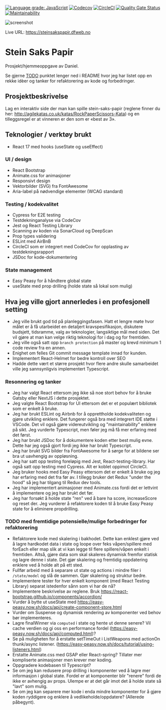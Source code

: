 [![Language grade: JavaScript](https://img.shields.io/lgtm/grade/javascript/g/w3bdesign/stein-saks-papir.svg?logo=lgtm&logoWidth=18)](https://lgtm.com/projects/g/w3bdesign/stein-saks-papir/context:javascript)
[![Codecov](https://codecov.io/gh/w3bdesign/stein-saks-papir/branch/master/graph/badge.svg)](https://codecov.io/gh/w3bdesign/stein-saks-papir)
[![CircleCI](https://circleci.com/gh/w3bdesign/stein-saks-papir.svg?style=svg)](https://circleci.com/gh/w3bdesign/stein-saks-papir)
[![Quality Gate Status](https://sonarcloud.io/api/project_badges/measure?project=w3bdesign_stein-saks-papir&metric=alert_status)](https://sonarcloud.io/dashboard?id=w3bdesign_stein-saks-papir)
[![Maintainability](https://api.codeclimate.com/v1/badges/b47c7e7226d07b29018b/maintainability)](https://codeclimate.com/github/w3bdesign/stein-saks-papir/maintainability)

<img src="https://github.com/w3bdesign/stein-saks-papir/blob/master/screenshot/screenshot.jpg" alt="screenshot">

Live URL: <https://steinsakspapir.dfweb.no>

# Stein Saks Papir

Prosjekt/hjemmeoppgave av Daniel.

Se gjerne [TODO](#todo) punktet lenger ned i README hvor jeg har listet opp en rekke idèer og tanker for refaktorering av kode og forbedringer.

## Prosjektbeskrivelse

Lag en interaktiv side der man kan spille stein-saks-papir (reglene finner du her: <http://agilekatas.co.uk/katas/RockPaperScissors-Kata>) og en tilleggsregel er at vinneren er den som er «best av 3».

## Teknologier / verktøy brukt

-   React 17 med hooks (useState og useEffect)

### UI / design

-   React Bootstrap
-   Animate.css for animasjoner
-   Responsivt design
-   Vektorbilder (SVG) fra FontAwesome
-   Aria-label på nødvendige elementer (WCAG standard)

### Testing / kodekvalitet

-   Cypress for E2E testing
-   Testdekninganalyse via CodeCov
-   Jest og React Testing Library
-   Scanning av koden via SonarCloud og DeepScan
-   Prop types validering
-   ESLint med AirBnB
-   CircleCI som er integrert med CodeCov for opplasting av testdekningsrapport
-   JSDoc for kode-dokumentering

### State management

-   Easy Peasy for å håndtere global state
-   useState med prop drilling (holde state så lokal som mulig)

## Hva jeg ville gjort annerledes i en profesjonell setting

-   Jeg ville brukt god tid på planleggingsfasen. Hatt et lengre møte hvor målet er å få utarbeidet en detaljert kravspesifikasjon, diskutere budsjett, tidsramme, valg av teknologier, langsiktige mål med siden. Det vil gjøre at man kan velge riktig teknologi for i dag og for fremtiden.
-   Jeg ville også satt opp `branch protection` på master og krevd minimum 1 code review fra en annen.
-   Enighet om felles Git commit message template innad for kunden.
-   Implementert React-Helmet for bedre kontroll over SEO
-   Hadde dette vært et større prosjekt hvor flere andre skulle samarbeidet ville jeg sannsynligvis implementert Typescript.

### Resonnering og tanker

-   Jeg har valgt React ettersom jeg ikke så noe stort behov for å bruke Gatsby eller NextJS i dette prosjektet.
-   Jeg valgte React Bootstrap for UI ettersom det er et populært bibliotek som er enkelt å bruke.
-   Jeg har brukt ESLint og Airbnb for å opprettholde kodekvaliteten og gjøre utvikling enklere. Det fungerer også bra med integrert IDE støtte i VSCode. Det vil også gjøre videreutvikling og "maintainability" enklere på sikt. Jeg vurderte Typescript, men føler jeg må få mer erfaring med det først.
-   Jeg har brukt JSDoc for å dokumentere koden etter best mulig evne. Dette har jeg også gjort fordi jeg ikke har brukt Typescript.
-   Jeg har brukt SVG bilder fra FontAwesome for å sørge for at bildene ser bra ut uavhengig av oppløsning.
-   Jeg har satt opp testing foreløpig med Jest, React-testing-library. Har også satt opp testing med Cypress. Alt er koblet oppimot CircleCI.
-   Jeg bruker hooks med Easy Peasy ettersom det er enkelt å bruke og jeg har erfaring med det fra før av. I tillegg bruker det Redux "under the hood" så jeg har tilgang til Redux dev tools.
-   Jeg har implementert animasjoner med Animate.css fordi det er lettvint å implementere og jeg har brukt det før.
-   Jeg har forsøkt å holde state "ren" ved å bare ha score, increaseScore og reset der. Jeg vurderer å refaktorere koden til å bruke Easy Peasy state for å eliminere propdrilling.

### <a id="todo">TODO med fremtidige potensielle/mulige forbedringer for refaktorering</a>

-   Refaktorere kode med skalering i bakhodet. Dette kan enklest gjøre ved å lagre hardkodet data i state og loope over feks våpen/spillere med forEach eller map slik at vi kan legge til flere spillere/våpen enkelt i fremtiden. Altså, gjøre data som skal skaleres dynamisk fremfor statisk og lagre denne i state. Det gjør skalering og fremtidig oppdatering enklere ved å holde alt på ett sted.
-   Fullfør arbeid med å separare ut state og actions i mindre filer i `/state/model` og slå de sammen. Gjør skalering og struktur bedre.
-   Implementere tester for hver enkelt komponent (med React Testing Library) separat istedenfor sånn som vi har de nå?
-   Implementere beskrivelse av reglene. Bruk <https://react-bootstrap.github.io/components/accordion/>
-   Vurder å bytte ut useState med <https://easy-peasy.now.sh/docs/api/create-component-store.html>
-   Vurder om Suspense og dynamisk rendering av komponenter ved behov bør implementeres.
-   Lagre finalWinner via `computed` i state og hente ut denne senere? Vil cache verdien og gi oss en performance fordel (<https://easy-peasy.now.sh/docs/api/computed.html>)?
-   Se på muligheten for å erstatte setTimeOut i ListWeapons med actionOn thunk/async listener. (<https://easy-peasy.now.sh/docs/tutorial/using-listeners.html>)
-   Erstatte Animate.css med GSAP eller React-spring? Tillater mer kompliserte animasjoner men krever mer koding.
-   Oppgradere kodebasen til Typescript?
-   Se om jeg kan redusere prop drilling i komponenter ved å lagre mer informasjon i global state. Fordel er at komponenter blir "renere" fordi de ikke er avhengig av props. Ulempe er at det går imot det å holde state så "lavt" som mulig.
-   Se om jeg kan separere mer kode i enda mindre komponenter for å gjøre koden ryddigere og enklere å vedlikeholde/oppdatere? (Allerede påbegynt).
